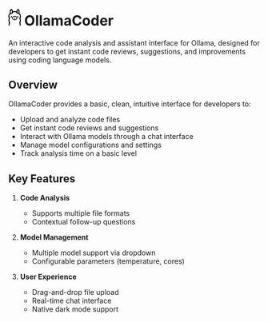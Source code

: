 # <img src="public/images/ollama.png" alt="Ollama" height=5% width=5%> OllamaCoder 

An interactive code analysis and assistant interface for Ollama, designed for developers to get instant code reviews, suggestions, and improvements using coding language models.

## Overview

OllamaCoder provides a basic, clean, intuitive interface for developers to:

- Upload and analyze code files
- Get instant code reviews and suggestions
- Interact with Ollama models through a chat interface
- Manage model configurations and settings
- Track analysis time on a basic level

## Key Features

1. **Code Analysis**

   - Supports multiple file formats 
   - Contextual follow-up questions

2. **Model Management**

   - Multiple model support via dropdown
   - Configurable parameters (temperature, cores)

3. **User Experience**

   - Drag-and-drop file upload
   - Real-time chat interface
   - Native dark mode support